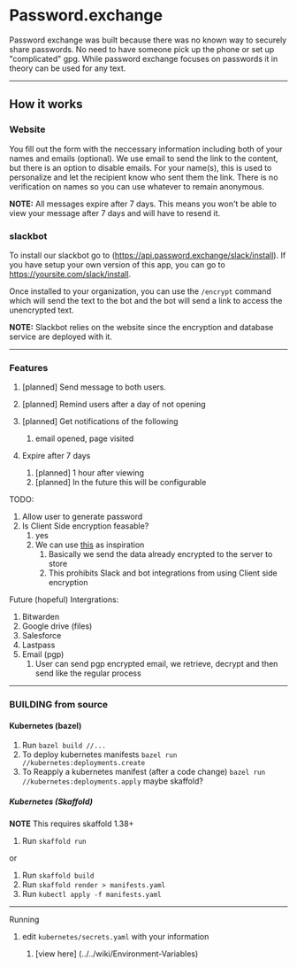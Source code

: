 # Password.exchange
Password exchange was built because there was no known way to securely share passwords. No need to have someone pick up the phone or set up "complicated" gpg. While password exchange focuses on passwords it in theory can be used for any text. 

---

## How it works
### Website

You fill out the form with the neccessary information including both of your names and emails (optional). We use email to send the link to the content, but there is an option to disable emails. For your name(s), this is used to personalize and let the recipient know who sent them the link. There is no verification on names so you can use whatever to remain anonymous. 

**NOTE:** All messages expire after 7 days. This means you won't be able to view your message after 7 days and will have to resend it. 

### slackbot
 To install our slackbot go to (https://api.password.exchange/slack/install). If you have setup your own version of this app,  you can go to https://yoursite.com/slack/install. 

 Once installed to your organization, you can use the `/encrypt` command which will send the text to the bot and the bot will send a link to access the unencrypted text. 

 **NOTE:** Slackbot relies on the website since the encryption and database service are deployed with it. 

---

### Features
1. [planned] Send message to both users. 
2. [planned] Remind users after a day of not opening
3. [planned] Get notifications of the following
   1. email opened, page visited
4. Expire after 7 days

   1.  [planned] 1 hour after viewing
   1.  [planned] In the future this will be configurable


TODO:
  1. Allow user to generate password 
  2. Is Client Side encryption feasable?
     1. yes
     2. We can use [this](https://web.archive.org/web/20220205052255/https://bitwarden.com/help/send-encryption/) as inspiration
        1. Basically we send the data already encrypted to the server to store
        2. This prohibits Slack and bot integrations from using Client side encryption

Future (hopeful) Intergrations:
1. Bitwarden
2. Google drive (files)
3. Salesforce
4. Lastpass
5. Email (pgp)
   1. User can send pgp encrypted email, we retrieve, decrypt and then send like the regular process

---


### BUILDING from source
#### Kubernetes (bazel)
1. Run `bazel build //...`
2. To deploy kubernetes manifests `bazel run //kubernetes:deployments.create`
3. To Reapply a kubernetes manifest (after a code change) `bazel run //kubernetes:deployments.apply`
 maybe skaffold?
##### Kubernetes (Skaffold)
**NOTE** This requires skaffold 1.38+
1. Run `skaffold run`

or

1. Run `skaffold build`
2. Run `skaffold render > manifests.yaml`
3. Run `kubectl apply -f manifests.yaml`



---
Running

1. edit `kubernetes/secrets.yaml` with your information
   
   1. [view here] (../../wiki/Environment-Variables)